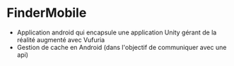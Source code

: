 # FinderMobile

 - Application android qui encapsule une application Unity gérant de la réalité augmenté avec Vufuria
 - Gestion de cache en Android (dans l'objectif de communiquer avec une api)
